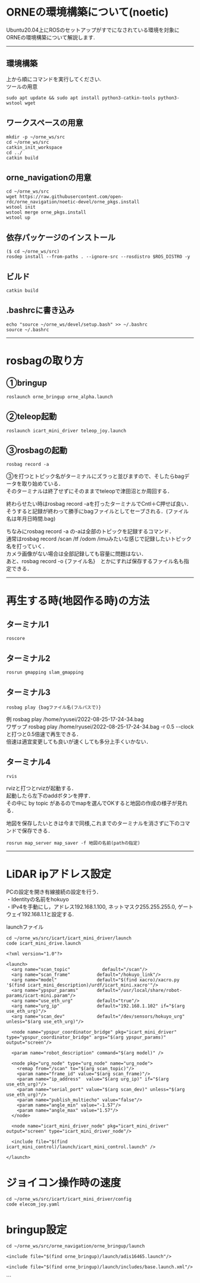 # ORNEの環境構築について(noetic)
Ubuntu20.04上にROSのセットアップがすでになされている環境を対象にORNEの環境構築について解説します.
***
## 環境構築
上から順にコマンドを実行してください.   
ツールの用意
```
sudo apt update && sudo apt install python3-catkin-tools python3-wstool wget
```

## ワークスペースの用意
```
mkdir -p ~/orne_ws/src
cd ~/orne_ws/src
catkin_init_workspace
cd ../
catkin build
```

## orne_navigationの用意
```
cd ~/orne_ws/src
wget https://raw.githubusercontent.com/open-rdc/orne_navigation/noetic-devel/orne_pkgs.install
wstool init
wstool merge orne_pkgs.install
wstool up
```

## 依存パッケージのインストール
```
($ cd ~/orne_ws/src)
rosdep install --from-paths . --ignore-src --rosdistro $ROS_DISTRO -y
```

## ビルド
```
catkin build
```

## .bashrcに書き込み
```
echo "source ~/orne_ws/devel/setup.bash" >> ~/.bashrc
source ~/.bashrc
```

***

# rosbagの取り方
## ①bringup
```
roslaunch orne_bringup orne_alpha.launch
```
## ②teleop起動
```
roslaunch icart_mini_driver teleop_joy.launch
```
## ③rosbagの起動
```
rosbag record -a
```

③を打つとトピック名がターミナルにズラっと並びますので、そしたらbagデータを取り始めている．   
そのターミナルは終了せずにそのままでteleopで津田沼とか周回する．   

終わらせたい時はrosbag record -aを打ったターミナルでCntl＋C押せば良い．   
そうすると記録が終わって勝手にbagファイルとしてセーブされる．(ファイル名は年月日時間.bag)   

ちなみにrosbag record -a の-aは全部のトピックを記録するコマンド．   
通常はrosbag record /scan /tf /odom /imuみたいな感じで記録したいトピック名を打っていく．   
カメラ画像がない場合は全部記録しても容量に問題はない．   
あと、rosbag record -o {ファイル名}　とかにすれば保存するファイル名も指定できる．   

***

# 再生する時(地図作る時)の方法
## ターミナル1
```
roscore
```
## ターミナル2
```
rosrun gmapping slam_gmapping
```
## ターミナル3
```
rosbag play {bagファイル名(フルパスで)}
```
例 rosbag play /home/ryusei/2022-08-25-17-24-34.bag   
ワザップ rosbag play /home/ryusei/2022-08-25-17-24-34.bag -r 0.5 --clock   
と打つと0.5倍速で再生できる．   
倍速は適宜変更しても良いが速くしても多分上手くいかない．

## ターミナル4
```
rvis
```
rvizと打つとrvizが起動する．   
起動したら左下のaddボタンを押す．   
その中に by topic があるのでmapを選んでOKすると地図の作成の様子が見れる．   

地図を保存したいときは今まで同様,これまでのターミナルを消さずに下のコマンドで保存できる．
```
rosrun map_server map_saver -f 地図の名前(pathの指定)
```

***

# LiDAR ipアドレス設定
PCの設定を開き有線接続の設定を行う．   
・Identityの名前をhokuyo   
・IPv4を手動にし，アドレス192.168.1.100, ネットマスク255.255.255.0, ゲートウェイ192.168.1.1と設定する.

launchファイル
```
cd ~/orne_ws/src/icart/icart_mini_driver/launch
code icart_mini_drive.launch
```
```
<?xml version="1.0"?>

<launch>
  <arg name="scan_topic"	        default="/scan"/>
  <arg name="scan_frame"          default="/hokuyo_link"/>
  <arg name="model"               default="$(find xacro)/xacro.py '$(find icart_mini_description)/urdf/icart_mini.xacro'"/>
  <arg name="ypspur_params"       default="/usr/local/share/robot-params/icart-mini.param"/>
  <arg name="use_eth_urg"         default="true"/>
  <arg name="urg_ip"              default="192.168.1.102" if="$(arg use_eth_urg)"/>
  <arg name="scan_dev"            default="/dev/sensors/hokuyo_urg" unless="$(arg use_eth_urg)"/>

  <node name="ypspur_coordinator_bridge" pkg="icart_mini_driver" type="ypspur_coordinator_bridge" args="$(arg ypspur_params)" output="screen"/>

  <param name="robot_description" command="$(arg model)" />

  <node pkg="urg_node" type="urg_node" name="urg_node">
    <remap from="/scan" to="$(arg scan_topic)"/>
    <param name="frame_id" value="$(arg scan_frame)"/>
    <param name="ip_address"  value="$(arg urg_ip)" if="$(arg use_eth_urg)"/>
    <param name="serial_port" value="$(arg scan_dev)" unless="$(arg use_eth_urg)"/>
    <param name="publish_multiecho" value="false"/>
    <param name="angle_min" value="-1.57"/>
    <param name="angle_max" value="1.57"/>
  </node>

  <node name="icart_mini_driver_node" pkg="icart_mini_driver" output="screen" type="icart_mini_driver_node"/>
  
  <include file="$(find icart_mini_control)/launch/icart_mini_control.launch" />
  
</launch>
```
# ジョイコン操作時の速度
```
cd ~/orne_ws/src/icart/icart_mini_driver/config
code elecom_joy.yaml
```
# bringup設定
```
cd ~/orne_ws/src/orne_navigation/orne_bringup/launch
```
<launch>
    <include file="$(find icart_mini_driver)/launch/icart_mini_drive.launch">
        <arg name="model"    value="$(find xacro)/xacro '$(find orne_description)/urdf/orne_alpha.xacro'"/>
        <!-- <arg name="scan_dev" value="/dev/sensors/hokuyo_H1110843"/> -->
		<arg name="ypspur_params" value="/usr/local/share/robot-params/orne_x.param"/>
    </include>


  <node pkg="urg_node" type="urg_node" name="urg_node_0">
    <param name="frame_id" value="hokuyo_link" />
    <param name="serial_port" value="/dev/sensors/hokuyo_H1110843"/>
    <param name="publish_multiecho" value="false"/>
    <param name="angle_min" value="-1.047"/>
    <param name="angle_max" value="1.047"/>
    <param name="publish_intensity" value="true"/>
  </node>

<!--
    <node pkg="cit_adis_imu" type="imu_node" name="imu_node">
        <remap from="imu"        to="imu_data"/>
        <param name="port_name"  value="/dev/sensors/imu"/>
        <param name="z_axis_dir" value="1"/>
    </node>
 -->

    <include file="$(find orne_bringup)/launch/adis16465.launch"/>

    <include file="$(find orne_bringup)/launch/includes/base.launch.xml"/>
</launch>
```
